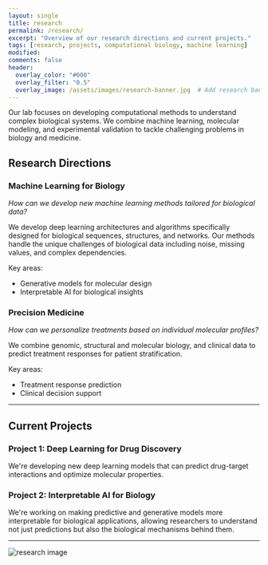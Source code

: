 ```yaml
---
layout: single
title: research
permalink: /research/
excerpt: "Overview of our research directions and current projects."
tags: [research, projects, computational biology, machine learning]
modified: 
comments: false
header:
  overlay_color: "#000"
  overlay_filter: "0.5"
  overlay_image: /assets/images/research-banner.jpg  # Add research banner image
---
```


Our lab focuses on developing computational methods to understand complex biological systems. We combine machine learning, molecular modeling, and experimental validation to tackle challenging problems in biology and medicine.

## Research Directions

### Machine Learning for Biology
*How can we develop new machine learning methods tailored for biological data?* 

We develop deep learning architectures and algorithms specifically designed for biological sequences, structures, and networks. Our methods handle the unique challenges of biological data including noise, missing values, and complex dependencies.

Key areas:
- Generative models for molecular design
- Interpretable AI for biological insights

### Precision Medicine
*How can we personalize treatments based on individual molecular profiles?*

We combine genomic, structural and molecular biology, and clinical data to predict treatment responses for patient stratification.

Key areas:
- Treatment response prediction
- Clinical decision support

---

## Current Projects

### Project 1: Deep Learning for Drug Discovery
We're developing new deep learning models that can predict drug-target interactions and optimize molecular properties. 

### Project 2: Interpretable AI for Biology
We're working on making predictive and generative models more interpretable for biological applications, allowing researchers to understand not just predictions but also the biological mechanisms behind them.

---

![research image](/assets/images/lab-research-1.jpg)